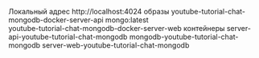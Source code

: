 Локальный адрес http://localhost:4024
образы
youtube-tutorial-chat-mongodb-docker-server-api
mongo:latest  
youtube-tutorial-chat-mongodb-docker-server-web 
контейнеры
server-api-youtube-tutorial-chat-mongodb
mongodb-youtube-tutorial-chat-mongodb
server-web-youtube-tutorial-chat-mongodb